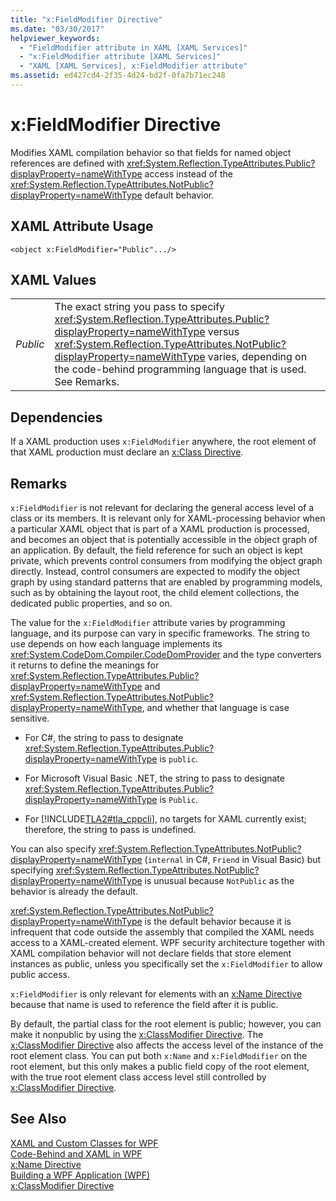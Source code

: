 ```yaml
---
title: "x:FieldModifier Directive"
ms.date: "03/30/2017"
helpviewer_keywords: 
  - "FieldModifier attribute in XAML [XAML Services]"
  - "x:FieldModifier attribute [XAML Services]"
  - "XAML [XAML Services], x:FieldModifier attribute"
ms.assetid: ed427cd4-2f35-4d24-bd2f-0fa7b71ec248
---
```

# x:FieldModifier Directive
Modifies XAML compilation behavior so that fields for named object references are defined with <xref:System.Reflection.TypeAttributes.Public?displayProperty=nameWithType> access instead of the <xref:System.Reflection.TypeAttributes.NotPublic?displayProperty=nameWithType> default behavior.  

## XAML Attribute Usage  

```xaml  
<object x:FieldModifier="Public".../>  
```  

## XAML Values  


|||  
|-|-|  
|*Public*|The exact string you pass to specify <xref:System.Reflection.TypeAttributes.Public?displayProperty=nameWithType> versus <xref:System.Reflection.TypeAttributes.NotPublic?displayProperty=nameWithType> varies, depending on the code-behind programming language that is used. See Remarks.|  

## Dependencies  
 If a XAML production uses `x:FieldModifier` anywhere, the root element of that XAML production must declare an [x:Class Directive](../../../docs/framework/xaml-services/x-class-directive.md).  

## Remarks  
 `x:FieldModifier` is not relevant for declaring the general access level of a class or its members. It is relevant only for XAML-processing behavior when a particular XAML object that is part of a XAML production is processed, and becomes an object that is potentially accessible in the object graph of an application. By default, the field reference for such an object is kept private, which prevents control consumers from modifying the object graph directly. Instead, control consumers are expected to modify the object graph by using standard patterns that are enabled by programming models, such as by obtaining the layout root, the child element collections, the dedicated public properties, and so on.  

 The value for the `x:FieldModifier` attribute varies by programming language, and its purpose can vary in specific frameworks. The string to use depends on how each language implements its <xref:System.CodeDom.Compiler.CodeDomProvider> and the type converters it returns to define the meanings for <xref:System.Reflection.TypeAttributes.Public?displayProperty=nameWithType> and <xref:System.Reflection.TypeAttributes.NotPublic?displayProperty=nameWithType>, and whether that language is case sensitive.  

- For C#, the string to pass to designate <xref:System.Reflection.TypeAttributes.Public?displayProperty=nameWithType> is `public`.  

- For Microsoft Visual Basic .NET, the string to pass to designate <xref:System.Reflection.TypeAttributes.Public?displayProperty=nameWithType> is `Public`.  

- For [!INCLUDE[TLA2#tla_cppcli](../../../includes/tla2sharptla-cppcli-md.md)], no targets for XAML currently exist; therefore, the string to pass is undefined.  

 You can also specify <xref:System.Reflection.TypeAttributes.NotPublic?displayProperty=nameWithType> (`internal` in C#, `Friend` in Visual Basic) but specifying <xref:System.Reflection.TypeAttributes.NotPublic?displayProperty=nameWithType> is unusual because `NotPublic` as the behavior is already the default.  

 <xref:System.Reflection.TypeAttributes.NotPublic?displayProperty=nameWithType> is the default behavior because it is infrequent that code outside the assembly that compiled the XAML needs access to a XAML-created element. WPF security architecture together with XAML compilation behavior will not declare fields that store element instances as public, unless you specifically set the `x:FieldModifier` to allow public access.  

 `x:FieldModifier` is only relevant for elements with an [x:Name Directive](../../../docs/framework/xaml-services/x-name-directive.md) because that name is used to reference the field after it is public.  

 By default, the partial class for the root element is public; however, you can make it nonpublic by using the [x:ClassModifier Directive](../../../docs/framework/xaml-services/x-classmodifier-directive.md). The [x:ClassModifier Directive](../../../docs/framework/xaml-services/x-classmodifier-directive.md) also affects the access level of the instance of the root element class. You can put both `x:Name` and `x:FieldModifier` on the root element, but this only makes a public field copy of the root element, with the true root element class access level still controlled by [x:ClassModifier Directive](../../../docs/framework/xaml-services/x-classmodifier-directive.md).  

## See Also  
 [XAML and Custom Classes for WPF](../../../docs/framework/wpf/advanced/xaml-and-custom-classes-for-wpf.md)  
 [Code-Behind and XAML in WPF](../../../docs/framework/wpf/advanced/code-behind-and-xaml-in-wpf.md)  
 [x:Name Directive](../../../docs/framework/xaml-services/x-name-directive.md)  
 [Building a WPF Application (WPF)](../../../docs/framework/wpf/app-development/building-a-wpf-application-wpf.md)  
 [x:ClassModifier Directive](../../../docs/framework/xaml-services/x-classmodifier-directive.md)
